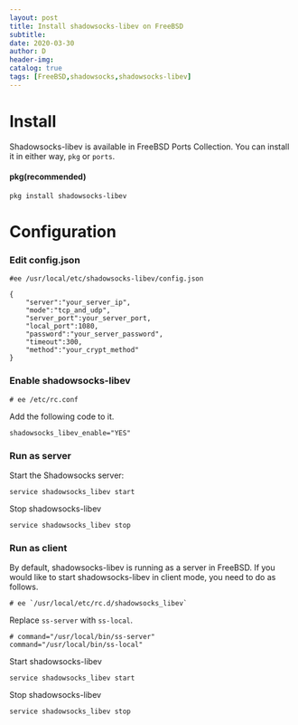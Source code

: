 ```yaml
--- 
layout: post
title: Install shadowsocks-libev on FreeBSD
subtitle:
date: 2020-03-30
author: D
header-img:
catalog: true
tags: [FreeBSD,shadowsocks,shadowsocks-libev]
---
```


# Install

Shadowsocks-libev is available in FreeBSD Ports Collection. You can install it in either way, `pkg` or `ports`.

#### pkg(recommended)

```
pkg install shadowsocks-libev
```
# Configuration
### Edit config.json
```
#ee /usr/local/etc/shadowsocks-libev/config.json
```
```
{
    "server":"your_server_ip",
    "mode":"tcp_and_udp",
    "server_port":your_server_port,
    "local_port":1080,
    "password":"your_server_password",
    "timeout":300,
    "method":"your_crypt_method"
}
```


### Enable shadowsocks-libev
```
# ee /etc/rc.conf
```
Add the following code to it.
```
shadowsocks_libev_enable="YES"
```
### Run as server
Start the Shadowsocks server:
```
service shadowsocks_libev start
```
Stop shadowsocks-libev
```
service shadowsocks_libev stop
```
### Run as client
By default, shadowsocks-libev is running as a server in FreeBSD. If you would like to start shadowsocks-libev in client mode,
you need to do as follows.
```
# ee `/usr/local/etc/rc.d/shadowsocks_libev`
```
Replace `ss-server` with `ss-local`.
```
# command="/usr/local/bin/ss-server"
command="/usr/local/bin/ss-local"
```
Start shadowsocks-libev
```
service shadowsocks_libev start
```
Stop shadowsocks-libev
```
service shadowsocks_libev stop
```
